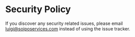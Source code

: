 # Security Policy

If you discover any security related issues, please email luigi@soiposervices.com instead of using the issue tracker.

